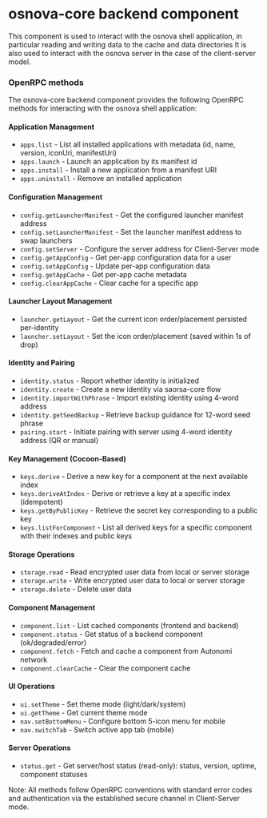 # osnova-core backend component

This component is used to interact with the osnova shell application, in particular reading and writing data to the cache and data directories
It is also used to interact with the osnova server in the case of the client-server model.

### OpenRPC methods

The osnova-core backend component provides the following OpenRPC methods for interacting with the osnova shell application:

#### Application Management
- `apps.list` - List all installed applications with metadata (id, name, version, iconUri, manifestUri)
- `apps.launch` - Launch an application by its manifest id
- `apps.install` - Install a new application from a manifest URI
- `apps.uninstall` - Remove an installed application

#### Configuration Management
- `config.getLauncherManifest` - Get the configured launcher manifest address
- `config.setLauncherManifest` - Set the launcher manifest address to swap launchers
- `config.setServer` - Configure the server address for Client-Server mode
- `config.getAppConfig` - Get per-app configuration data for a user
- `config.setAppConfig` - Update per-app configuration data
- `config.getAppCache` - Get per-app cache metadata
- `config.clearAppCache` - Clear cache for a specific app

#### Launcher Layout Management
- `launcher.getLayout` - Get the current icon order/placement persisted per-identity
- `launcher.setLayout` - Set the icon order/placement (saved within 1s of drop)

#### Identity and Pairing
- `identity.status` - Report whether identity is initialized
- `identity.create` - Create a new identity via saorsa-core flow
- `identity.importWithPhrase` - Import existing identity using 4-word address
- `identity.getSeedBackup` - Retrieve backup guidance for 12-word seed phrase
- `pairing.start` - Initiate pairing with server using 4-word identity address (QR or manual)

#### Key Management (Cocoon-Based)
- `keys.derive` - Derive a new key for a component at the next available index
- `keys.deriveAtIndex` - Derive or retrieve a key at a specific index (idempotent)
- `keys.getByPublicKey` - Retrieve the secret key corresponding to a public key
- `keys.listForComponent` - List all derived keys for a specific component with their indexes and public keys

#### Storage Operations
- `storage.read` - Read encrypted user data from local or server storage
- `storage.write` - Write encrypted user data to local or server storage
- `storage.delete` - Delete user data

#### Component Management
- `component.list` - List cached components (frontend and backend)
- `component.status` - Get status of a backend component (ok/degraded/error)
- `component.fetch` - Fetch and cache a component from Autonomi network
- `component.clearCache` - Clear the component cache

#### UI Operations
- `ui.setTheme` - Set theme mode (light/dark/system)
- `ui.getTheme` - Get current theme mode
- `nav.setBottomMenu` - Configure bottom 5-icon menu for mobile
- `nav.switchTab` - Switch active app tab (mobile)

#### Server Operations
- `status.get` - Get server/host status (read-only): status, version, uptime, component statuses

Note: All methods follow OpenRPC conventions with standard error codes and authentication via the established secure channel in Client-Server mode.
